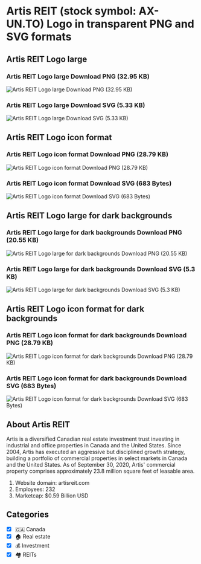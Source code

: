 # Artis REIT (stock symbol: AX-UN.TO) Logo in transparent PNG and SVG formats

## Artis REIT Logo large

### Artis REIT Logo large Download PNG (32.95 KB)

![Artis REIT Logo large Download PNG (32.95 KB)](/img/orig/AX-UN.TO_BIG-be661cf2.png)

### Artis REIT Logo large Download SVG (5.33 KB)

![Artis REIT Logo large Download SVG (5.33 KB)](/img/orig/AX-UN.TO_BIG-cd2d474d.svg)

## Artis REIT Logo icon format

### Artis REIT Logo icon format Download PNG (28.79 KB)

![Artis REIT Logo icon format Download PNG (28.79 KB)](/img/orig/AX-UN.TO-d3d5ad03.png)

### Artis REIT Logo icon format Download SVG (683 Bytes)

![Artis REIT Logo icon format Download SVG (683 Bytes)](/img/orig/AX-UN.TO-2845387f.svg)

## Artis REIT Logo large for dark backgrounds

### Artis REIT Logo large for dark backgrounds Download PNG (20.55 KB)

![Artis REIT Logo large for dark backgrounds Download PNG (20.55 KB)](/img/orig/AX-UN.TO_BIG.D-20469e03.png)

### Artis REIT Logo large for dark backgrounds Download SVG (5.3 KB)

![Artis REIT Logo large for dark backgrounds Download SVG (5.3 KB)](/img/orig/AX-UN.TO_BIG.D-d5ff74c2.svg)

## Artis REIT Logo icon format for dark backgrounds

### Artis REIT Logo icon format for dark backgrounds Download PNG (28.79 KB)

![Artis REIT Logo icon format for dark backgrounds Download PNG (28.79 KB)](/img/orig/AX-UN.TO.D-56b55aae.png)

### Artis REIT Logo icon format for dark backgrounds Download SVG (683 Bytes)

![Artis REIT Logo icon format for dark backgrounds Download SVG (683 Bytes)](/img/orig/AX-UN.TO.D-dffbb36b.svg)

## About Artis REIT

Artis is a diversified Canadian real estate investment trust investing in industrial and office properties in Canada and the United States. Since 2004, Artis has executed an aggressive but disciplined growth strategy, building a portfolio of commercial properties in select markets in Canada and the United States. As of September 30, 2020, Artis' commercial property comprises approximately 23.8 million square feet of leasable area.

1. Website domain: artisreit.com
2. Employees: 232
3. Marketcap: $0.59 Billion USD


## Categories
- [x] 🇨🇦 Canada
- [x] 🏠 Real estate
- [x] 💰 Investment
- [x] 🏘️ REITs
